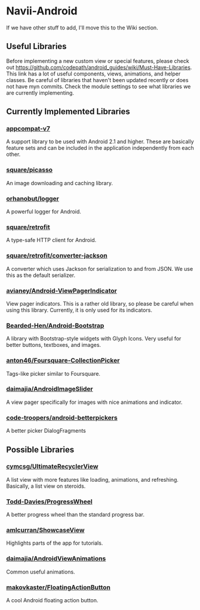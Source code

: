 # Navii-Android		

If we have other stuff to add, I'll move this to the Wiki section.

Useful Libraries		
------------------		
Before implementing a new custom view or special features, please check out https://github.com/codepath/android_guides/wiki/Must-Have-Libraries.
This link has a lot of useful components, views, animations, and helper classes. Be careful of libraries that haven't been updated recently or
does not have myn commits. Check the module settings to see what libraries we are currently implementing.


Currently Implemented Libraries
---------------------------------
### [appcompat-v7](http://developer.android.com/tools/support-library/features.html)
A support library to be used with Android 2.1 and higher. These are basically feature sets and can be included in the application independently
from each other.

### [square/picasso](https://github.com/square/picasso)
An image downloading and caching library.

### [orhanobut/logger](https://github.com/orhanobut/logger)
A powerful logger for Android.

### [square/retrofit](https://github.com/square/retrofit)
A type-safe HTTP client for Android.

### [square/retrofit/converter-jackson](https://github.com/square/retrofit/tree/master/retrofit-converters/jackson)
A converter which uses Jackson for serialization to and from JSON. We use this as the default serializer.

### [avianey/Android-ViewPagerIndicator](https://github.com/avianey/Android-ViewPagerIndicator)
View pager indicators. This is a rather old library, so please be careful when using this library. Currently, it is only used for its indicators.

### [Bearded-Hen/Android-Bootstrap](https://github.com/Bearded-Hen/Android-Bootstrap)
A library with Bootstrap-style widgets with Glyph Icons. Very useful for better buttons, textboxes, and images.

### [anton46/Foursquare-CollectionPicker](https://github.com/anton46/Foursquare-CollectionPicker)
Tags-like picker similar to Foursquare.

### [daimajia/AndroidImageSlider](https://github.com/daimajia/AndroidImageSlider)
A view pager specifically for images with nice animations and indicator.

### [code-troopers/android-betterpickers](https://github.com/code-troopers/android-betterpickers)
A better picker DialogFragments


Possible Libraries
---------------------------------
### [cymcsg/UltimateRecyclerView](https://github.com/cymcsg/UltimateRecyclerView)
A list view with more features like loading, animations, and refreshing. Basically, a list view on steroids.

### [Todd-Davies/ProgressWheel](https://github.com/Todd-Davies/ProgressWheel)
A better progress wheel than the standard progress bar.

### [amlcurran/ShowcaseView](https://github.com/amlcurran/ShowcaseView)
Highlights parts of the app for tutorials.

### [daimajia/AndroidViewAnimations](https://github.com/daimajia/AndroidViewAnimations)
Common useful animations.

### [makovkaster/FloatingActionButton](https://github.com/makovkastar/FloatingActionButton)
A cool Android floating action button.